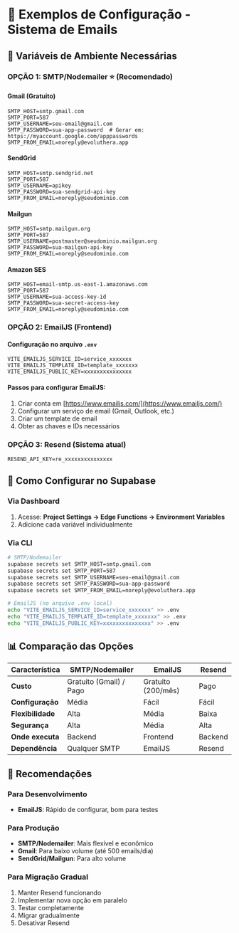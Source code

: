# 📧 Exemplos de Configuração - Sistema de Emails

## 🎯 **Variáveis de Ambiente Necessárias**

### **OPÇÃO 1: SMTP/Nodemailer** ⭐ (Recomendado)

#### **Gmail (Gratuito)**
```env
SMTP_HOST=smtp.gmail.com
SMTP_PORT=587
SMTP_USERNAME=seu-email@gmail.com
SMTP_PASSWORD=sua-app-password  # Gerar em: https://myaccount.google.com/apppasswords
SMTP_FROM_EMAIL=noreply@evoluthera.app
```

#### **SendGrid**
```env
SMTP_HOST=smtp.sendgrid.net
SMTP_PORT=587
SMTP_USERNAME=apikey
SMTP_PASSWORD=sua-sendgrid-api-key
SMTP_FROM_EMAIL=noreply@seudominio.com
```

#### **Mailgun**
```env
SMTP_HOST=smtp.mailgun.org
SMTP_PORT=587
SMTP_USERNAME=postmaster@seudominio.mailgun.org
SMTP_PASSWORD=sua-mailgun-api-key
SMTP_FROM_EMAIL=noreply@seudominio.com
```

#### **Amazon SES**
```env
SMTP_HOST=email-smtp.us-east-1.amazonaws.com
SMTP_PORT=587
SMTP_USERNAME=sua-access-key-id
SMTP_PASSWORD=sua-secret-access-key
SMTP_FROM_EMAIL=noreply@seudominio.com
```

### **OPÇÃO 2: EmailJS** (Frontend)

#### **Configuração no arquivo `.env`**
```env
VITE_EMAILJS_SERVICE_ID=service_xxxxxxx
VITE_EMAILJS_TEMPLATE_ID=template_xxxxxxx  
VITE_EMAILJS_PUBLIC_KEY=xxxxxxxxxxxxxxx
```

#### **Passos para configurar EmailJS:**
1. Criar conta em [https://www.emailjs.com/](https://www.emailjs.com/)
2. Configurar um serviço de email (Gmail, Outlook, etc.)
3. Criar um template de email
4. Obter as chaves e IDs necessários

### **OPÇÃO 3: Resend** (Sistema atual)
```env
RESEND_API_KEY=re_xxxxxxxxxxxxxxx
```

## 🚀 **Como Configurar no Supabase**

### **Via Dashboard**
1. Acesse: **Project Settings → Edge Functions → Environment Variables**
2. Adicione cada variável individualmente

### **Via CLI**
```bash
# SMTP/Nodemailer
supabase secrets set SMTP_HOST=smtp.gmail.com
supabase secrets set SMTP_PORT=587
supabase secrets set SMTP_USERNAME=seu-email@gmail.com
supabase secrets set SMTP_PASSWORD=sua-app-password
supabase secrets set SMTP_FROM_EMAIL=noreply@evoluthera.app

# EmailJS (no arquivo .env local)
echo "VITE_EMAILJS_SERVICE_ID=service_xxxxxxx" >> .env
echo "VITE_EMAILJS_TEMPLATE_ID=template_xxxxxxx" >> .env
echo "VITE_EMAILJS_PUBLIC_KEY=xxxxxxxxxxxxxxx" >> .env
```

## 📊 **Comparação das Opções**

| Característica | SMTP/Nodemailer | EmailJS | Resend |
|----------------|-----------------|---------|--------|
| **Custo** | Gratuito (Gmail) / Pago | Gratuito (200/mês) | Pago |
| **Configuração** | Média | Fácil | Fácil |
| **Flexibilidade** | Alta | Média | Baixa |
| **Segurança** | Alta | Média | Alta |
| **Onde executa** | Backend | Frontend | Backend |
| **Dependência** | Qualquer SMTP | EmailJS | Resend |

## 🎯 **Recomendações**

### **Para Desenvolvimento**
- **EmailJS**: Rápido de configurar, bom para testes

### **Para Produção**
- **SMTP/Nodemailer**: Mais flexível e econômico
- **Gmail**: Para baixo volume (até 500 emails/dia)
- **SendGrid/Mailgun**: Para alto volume

### **Para Migração Gradual**
1. Manter Resend funcionando
2. Implementar nova opção em paralelo
3. Testar completamente
4. Migrar gradualmente
5. Desativar Resend 
